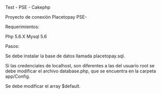 Test - PSE - Cakephp

Proyecto de conexión Placetopay PSE-

Requerimientos:

Php 5.6.X
Mysql 5.6

Pasos:

Se debe instalar la base de datos llamada placetopay.sql.

Si las credenciales de localhost, son diferentes a las del usuario root se debe modificar el archivo database.php, que se encuentra en la carpeta app/Config.

Se debe modificar el array $default.
